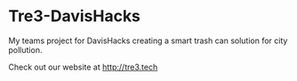 # Tre3-DavisHacks
My teams project for DavisHacks creating a smart trash can solution for city pollution. 

Check out our website at http://tre3.tech
